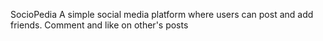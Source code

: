 SocioPedia
A simple social media platform where users can post and add friends. Comment and like on other's posts